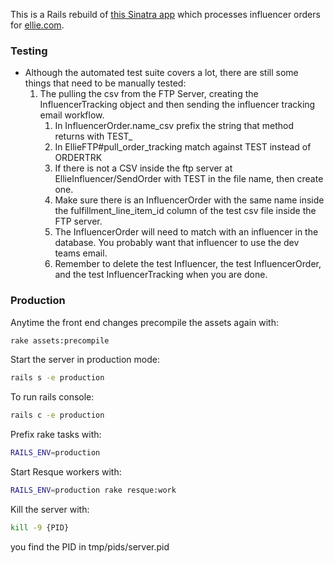 This is a Rails rebuild of [this Sinatra app](https://github.com/FLWallace105/influencer_order_processing "this influencer order processing app") which processes influencer orders for [ellie.com](https://www.ellie.com/ "ellie.com").

### Testing
- Although the automated test suite covers a lot, there are still some things that need to be manually tested:
	1. The pulling the csv from the FTP Server, creating the InfluencerTracking object and then sending the influencer tracking email workflow.
		1. In InfluencerOrder.name_csv prefix the string that method returns with TEST_
		2. In EllieFTP#pull_order_tracking match against TEST instead of ORDERTRK
		3. If there is not a CSV inside the ftp server at EllieInfluencer/SendOrder with TEST in the file name, then create one.
		4. Make sure there is an InfluencerOrder with the same name inside the fulfillment_line_item_id column of the test csv file inside the FTP server.
		5. The InfluencerOrder will need to match with an influencer in the database. You probably want that influencer to use the dev teams email.
		6. Remember to delete the test Influencer, the test InfluencerOrder, and the test InfluencerTracking when you are done.

### Production
Anytime the front end changes precompile the assets again with:
```sh
rake assets:precompile
```
Start the server in production mode:
```sh
rails s -e production
```
To run rails console:
```sh
rails c -e production
```
Prefix rake tasks with:
```sh
RAILS_ENV=production
```
Start Resque workers with:
```sh
RAILS_ENV=production rake resque:work
```
Kill the server with:
```sh
kill -9 {PID}
```
you find the PID in tmp/pids/server.pid
